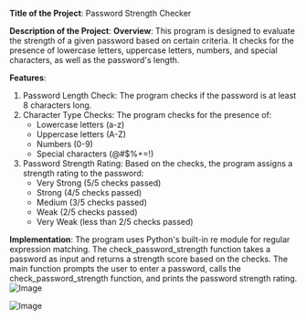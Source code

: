 **Title of the Project**: Password Strength Checker

**Description of the Project**:
**Overview**:
This program is designed to evaluate the strength of a given password based on certain criteria. It checks for the presence of lowercase letters, uppercase letters, numbers, and special characters, as well as the password's length.

**Features**:
1. Password Length Check: The program checks if the password is at least 8 characters long.
2. Character Type Checks: The program checks for the presence of:
    - Lowercase letters (a-z)
    - Uppercase letters (A-Z)
    - Numbers (0-9)
    - Special characters (@#$%+=!)
3. Password Strength Rating: Based on the checks, the program assigns a strength rating to the password:
    - Very Strong (5/5 checks passed)
    - Strong (4/5 checks passed)
    - Medium (3/5 checks passed)
    - Weak (2/5 checks passed)
    - Very Weak (less than 2/5 checks passed)

**Implementation**:
The program uses Python's built-in re module for regular expression matching. The check_password_strength function takes a password as input and returns a strength score based on the checks. The main function prompts the user to enter a password, calls the check_password_strength function, and prints the password strength rating.
![Image](https://github.com/user-attachments/assets/2e9eab71-96f8-430c-92b1-92a31ce7bd60)

![Image](https://github.com/user-attachments/assets/9443255d-01c9-4338-a873-408b761038ba)
